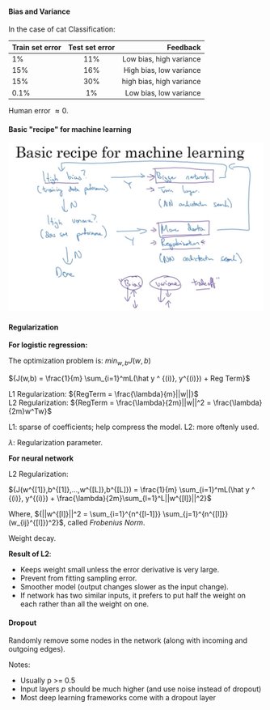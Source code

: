 #### Bias and Variance

In the case of cat Classification:

| Train set error  | Test set error | Feedback |
| ------------- |:-------------:| -----:|
| 1% | 11% | Low bias, high variance |
| 15% | 16% | High bias, low variance |
| 15% | 30% | high bias, high variance|
| 0.1% | 1%| Low bias, low variance |

Human error $\approx 0$.

#### Basic "recipe" for machine learning
![](img/basic-recipe.jpg)

#### Regularization

**For logistic regression:**

The optimization problem is: $min_{w,b} J(w,b)$

${J(w,b) = \frac{1}{m} \sum_{i=1}^mL(\hat y ^ {(i)}, y^{(i)}) + Reg Term}$

L1 Regularization: ${RegTerm = \frac{\lambda}{m}||w||}$ <br>
L2 Regularization: ${RegTerm = \frac{\lambda}{2m}||w||^2 = \frac{\lambda}{2m}w^Tw}$

L1: sparse of coefficients; help compress the model.
L2: more oftenly used.

$\lambda$: Regularization parameter.

**For neural network**

L2 Regularization:

${J(w^{[1]},b^{[1]},...,w^{[L]},b^{[L]}) = \frac{1}{m} \sum_{i=1}^mL(\hat y ^ {(i)}, y^{(i)}) + \frac{\lambda}{2m}\sum_{l=1}^L||w^{[l]}||^2}$

Where, ${||w^{[l]}||^2 = \sum_{i=1}^{n^{[l-1]}} \sum_{j=1}^{n^{[l]}} (w_{ij}^{[l]})^2}$, called *Frobenius Norm*.

Weight decay.

**Result of L2**:
* Keeps weight small unless the error derivative is very large.
* Prevent from fitting sampling error.
* Smoother model (output changes slower as the input change).
* If network has two similar inputs, it prefers to put half the weight on each rather than all the weight on one.

#### Dropout
Randomly remove some nodes in the network (along with incoming and outgoing edges).

Notes:
* Usually p >= 0.5
* Input layers *p* should be much higher (and use noise instead of dropout)
* Most deep learning frameworks come with a dropout layer
